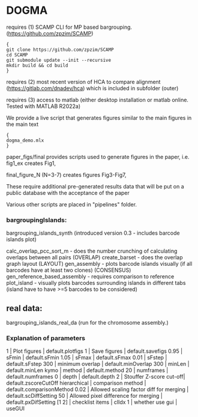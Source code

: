 # DOGMA

requires (1) SCAMP CLI for MP based bargrouping. (https://github.com/zpzim/SCAMP)

```
{
git clone https://github.com/zpzim/SCAMP
cd SCAMP
git submodule update --init --recursive
mkdir build && cd build
}
```


requires (2) most recent version of HCA to compare alignment (https://gitlab.com/dnadev/hca) which is included in subfolder (outer)

requires (3) access to matlab (either desktop installation or matlab online. Tested with MATLAB R2022a)

We provide a live script that generates figures similar to the main figures in the main text
```
{
dogma_demo.mlx
}
```

paper_figs/final provides scripts used to generate figures in the paper, i.e.
fig1_ex creates Fig1,

final_figure_N (N=3-7) creates figures Fig3-Fig7,

These require additional pre-generated results data that will be put on a public database with the acceptance of the paper

Various other scripts are placed in "pipelines" folder.

### bargroupingIslands:
bargrouping_islands_synth (introduced version 0.3 - includes barcode islands plot)

calc_overlap_pcc_sort_m - does the number crunching of calculating overlaps between all pairs (OVERLAP)
create_barset - does the overlap graph layout (LAYOUT)
gen_assembly - plots barcode islands visually (if all barcodes have at least two clones) (CONSENSUS)
gen_reference_based_assembly - requires comparison to reference
plot_island - visually plots barcodes surrounding islands in different tabs (island have to have >=5 barcodes to be considered)

## real data:
bargrouping_islands_real_da (run for the chromosome assembly.)

### Explanation of parameters
1 | Plot figures | default.plotfigs
1 | Save figures | default.savefigs
0.95 | sFmin | default.sFmin
1.05 | sFmax | default.sFmax
0.01 | sFstep | default.sFstep
300 | minimum overlap | default.minOverlap
300 | minLen |  default.minLen
kymo | method |     default.method
20 | numframes |    default.numframes
0 | depth |    default.depth 
2 | Stouffer Z-score  cut-off| default.zscoreCutOff
hierarchical | comparison method | default.comparisonMethod
0.02 | Allowed scaling factor diff for merging | default.scDiffSetting
50 |    Allowed pixel difference for merging | default.pxDifSetting
[1 2]  | checklist items | clIdx
1 | whether use gui | useGUI
